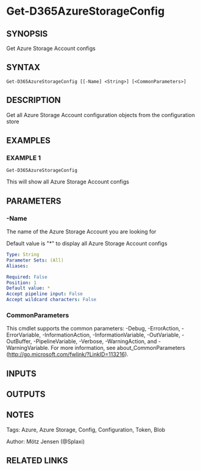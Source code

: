 ﻿---
external help file: d365fo.tools-help.xml
Module Name: d365fo.tools
online version:
schema: 2.0.0
---

# Get-D365AzureStorageConfig

## SYNOPSIS
Get Azure Storage Account configs

## SYNTAX

```
Get-D365AzureStorageConfig [[-Name] <String>] [<CommonParameters>]
```

## DESCRIPTION
Get all Azure Storage Account configuration objects from the configuration store

## EXAMPLES

### EXAMPLE 1
```
Get-D365AzureStorageConfig
```

This will show all Azure Storage Account configs

## PARAMETERS

### -Name
The name of the Azure Storage Account you are looking for

Default value is "*" to display all Azure Storage Account configs

```yaml
Type: String
Parameter Sets: (All)
Aliases:

Required: False
Position: 1
Default value: *
Accept pipeline input: False
Accept wildcard characters: False
```

### CommonParameters
This cmdlet supports the common parameters: -Debug, -ErrorAction, -ErrorVariable, -InformationAction, -InformationVariable, -OutVariable, -OutBuffer, -PipelineVariable, -Verbose, -WarningAction, and -WarningVariable.
For more information, see about_CommonParameters (http://go.microsoft.com/fwlink/?LinkID=113216).

## INPUTS

## OUTPUTS

## NOTES
Tags: Azure, Azure Storage, Config, Configuration, Token, Blob

Author: Mötz Jensen (@Splaxi)

## RELATED LINKS
